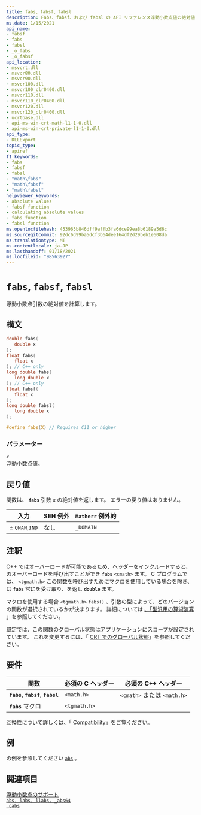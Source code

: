 ```yaml
---
title: fabs、fabsf、fabsl
description: Fabs、fabsf、および fabsl の API リファレンス浮動小数点値の絶対値を計算する。
ms.date: 1/15/2021
api_name:
- fabsf
- fabs
- fabsl
- _o_fabs
- _o_fabsf
api_location:
- msvcrt.dll
- msvcr80.dll
- msvcr90.dll
- msvcr100.dll
- msvcr100_clr0400.dll
- msvcr110.dll
- msvcr110_clr0400.dll
- msvcr120.dll
- msvcr120_clr0400.dll
- ucrtbase.dll
- api-ms-win-crt-math-l1-1-0.dll
- api-ms-win-crt-private-l1-1-0.dll
api_type:
- DLLExport
topic_type:
- apiref
f1_keywords:
- fabs
- fabsf
- fabsl
- "math\fabs"
- "math\fabsf"
- "math\fabsl"
helpviewer_keywords:
- absolute values
- fabsf function
- calculating absolute values
- fabs function
- fabsl function
ms.openlocfilehash: 453965b846dff9affb3fa6dce99ea8b6189a5d6c
ms.sourcegitcommit: 92dc6d99ba5dcf3b64dee164df2d29beb1e608da
ms.translationtype: MT
ms.contentlocale: ja-JP
ms.lasthandoff: 01/18/2021
ms.locfileid: "98563927"
---
```

# <a name="fabs-fabsf-fabsl"></a>`fabs`, `fabsf`, `fabsl`

浮動小数点引数の絶対値を計算します。

## <a name="syntax"></a>構文

```C
double fabs(
   double x
);
float fabs(
   float x
); // C++ only
long double fabs(
   long double x
); // C++ only
float fabsf(
   float x
);
long double fabsl(
   long double x
);

#define fabs(X) // Requires C11 or higher
```

### <a name="parameters"></a>パラメーター

*`x`*\
浮動小数点値。

## <a name="return-value"></a>戻り値

関数は、 **`fabs`** 引数 *x* の絶対値を返します。 エラーの戻り値はありません。

|入力|SEH 例外|`Matherr` 例外的|
|-----------|-------------------|-----------------------|
|± `QNAN`,`IND`|なし|`_DOMAIN`|

## <a name="remarks"></a>注釈

C++ ではオーバーロードが可能であるため、ヘッダーをインクルードすると、のオーバーロードを呼び出すことができ **`fabs`** `<cmath>` ます。 C プログラムでは、 `<tgmath.h>` この関数を呼び出すためにマクロを使用している場合を除き、は **`fabs`** 常にを受け取り、を返し **`double`** ます。

マクロを使用する場合 `<tgmath.h>` `fabs()` 、引数の型によって、どのバージョンの関数が選択されているかが決まります。 詳細については [、「型汎用の算術演算](../../c-runtime-library/tgmath.md) 」を参照してください。

既定では、この関数のグローバル状態はアプリケーションにスコープが設定されています。 これを変更するには、「 [CRT でのグローバル状態](../global-state.md)」を参照してください。

## <a name="requirements"></a>要件

|関数|必須の C ヘッダー|必須の C++ ヘッダー|
|--------------|-----------------------|---------------------------|
|**`fabs`**, **`fabsf`**, **`fabsl`**|`<math.h>`|`<cmath>` または `<math.h>`|
|**`fabs`** マクロ | `<tgmath.h>` ||

互換性について詳しくは、「 [Compatibility](../../c-runtime-library/compatibility.md)」をご覧ください。

## <a name="example"></a>例

の例を参照してください [`abs`](abs-labs-llabs-abs64.md) 。

## <a name="see-also"></a>関連項目

[浮動小数点のサポート](../../c-runtime-library/floating-point-support.md)\
[`abs, labs, llabs, _abs64`](abs-labs-llabs-abs64.md)\
[`_cabs`](cabs.md)
